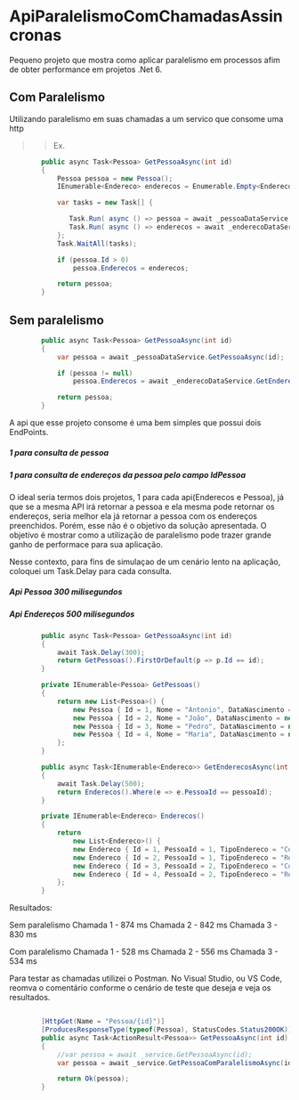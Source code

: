 # ApiParalelismoComChamadasAssincronas
Pequeno projeto que mostra como aplicar paralelismo em processos afim de obter performance em projetos .Net 6.

## Com Paralelismo
Utilizando paralelismo em suas chamadas a um servico que consome uma http
>> Ex.
```C#
        public async Task<Pessoa> GetPessoaAsync(int id)
        {
            Pessoa pessoa = new Pessoa();
            IEnumerable<Endereco> enderecos = Enumerable.Empty<Endereco>();

            var tasks = new Task[] {

               Task.Run( async () => pessoa = await _pessoaDataService.GetPessoaAsync(id)),
               Task.Run( async () => enderecos = await _enderecoDataService.GetEnderecosAsync(id))
            };
            Task.WaitAll(tasks);

            if (pessoa.Id > 0)
                pessoa.Enderecos = enderecos;

            return pessoa;
        }
```                

## Sem paralelismo
```C#
        public async Task<Pessoa> GetPessoaAsync(int id)
        {
            var pessoa = await _pessoaDataService.GetPessoaAsync(id);

            if (pessoa != null)
                pessoa.Enderecos = await _enderecoDataService.GetEnderecosAsync(idPessoa: id);

            return pessoa;
        }
```

A api que esse projeto consome é uma bem simples que possui dois EndPoints.
##### 1 para consulta de pessoa
##### 1 para consulta de endereços da pessoa pelo campo IdPessoa

O ideal seria termos dois projetos, 1 para cada api(Enderecos e Pessoa), já que se a mesma API irá retornar a pessoa e ela mesma pode retornar os endereços, seria melhor ela já retornar a pessoa com os endereços preenchidos. Porém, esse não é o objetivo da solução apresentada. O objetivo é mostrar como a utilização de paralelismo pode trazer grande ganho de performace para sua aplicação.

Nesse contexto, para fins de simulaçao de um cenário lento na aplicação, coloquei um Task.Delay para cada consulta.
##### Api Pessoa 300 milisegundos
##### Api Endereços 500 milisegundos

```C#
        public async Task<Pessoa> GetPessoaAsync(int id)
        {
            await Task.Delay(300);
            return GetPessoas().FirstOrDefault(p => p.Id == id);
        }

        private IEnumerable<Pessoa> GetPessoas()
        {
            return new List<Pessoa>() {
                new Pessoa { Id = 1, Nome = "Antonio", DataNascimento = new DateTime(1983, 6, 15)},
                new Pessoa { Id = 2, Nome = "João", DataNascimento = new DateTime(1988, 12, 12)},
                new Pessoa { Id = 3, Nome = "Pedro", DataNascimento = new DateTime(1983, 6, 15)},
                new Pessoa { Id = 4, Nome = "Maria", DataNascimento = new DateTime(1990, 2, 12)},
            };
        }
```


```C#
        public async Task<IEnumerable<Endereco>> GetEnderecosAsync(int pessoaId)
        {
            await Task.Delay(500);
            return Enderecos().Where(e => e.PessoaId == pessoaId);
        }

        private IEnumerable<Endereco> Enderecos()
        {
            return
                new List<Endereco>() {
                new Endereco { Id = 1, PessoaId = 1, TipoEndereco = "Comercial", TipoLogradouro = "Rua", Logradouro = "da Paz", Numero = "S/N", Bairro = "Bela Vista", Cep = "00000000", Cidade = "São Paulo", UF = "SP"},
                new Endereco { Id = 2, PessoaId = 1, TipoEndereco = "Residencial", TipoLogradouro = "AV", Logradouro = "da Guerra", Numero = "380", Bairro = "Vila Prudente", Cep = "00000001", Cidade = "São Paulo", UF = "SP"},
                new Endereco { Id = 3, PessoaId = 2, TipoEndereco = "Comercial", TipoLogradouro = "Rua", Logradouro = "da Paz", Numero = "478", Bairro = "Bela Vista", Cep = "00000002", Cidade = "Salvador", UF = "BA"},
                new Endereco { Id = 4, PessoaId = 2, TipoEndereco = "Residencial", TipoLogradouro = "Avenida", Logradouro = "da Guerra", Numero = "478", Bairro = "Arpoador", Cep = "10000002", Cidade = "Rio de Janeiro", UF = "RJ"},
            };
        }
```        

Resultados:

Sem paralelismo
Chamada 1 - 874 ms
Chamada 2 - 842 ms
Chamada 3 - 830 ms

Com paralelismo
Chamada 1 - 528 ms
Chamada 2 - 556 ms
Chamada 3 - 534 ms

Para testar as chamadas utilizei o Postman.
No Visual Studio, ou VS Code, reomva o comentário conforme o cenário de teste que deseja e veja os resultados.


```C#

        [HttpGet(Name = "Pessoa/{id}")]
        [ProducesResponseType(typeof(Pessoa), StatusCodes.Status200OK)]
        public async Task<ActionResult<Pessoa>> GetPessoaAsync(int id)
        {
            //var pessoa = await _service.GetPessoaAsync(id);
            var pessoa = await _service.GetPessoaComParalelismoAsync(id);

            return Ok(pessoa);
        }

```    

